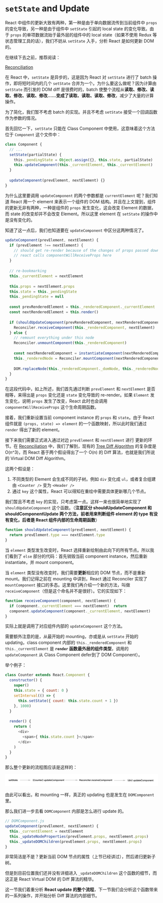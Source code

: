 # `setState` and Update

React 中组件的更新大致有两种，第一种是由于单向数据流传到当前组件中 `props` 的变化导致，另一种是由于组件中 `setState` 引起的 local state 的变化导致。由于 `props` 的单项数据流始于最外层的组件中的 local state（如果不使用 Redux 等状态管理工具的话），我们不妨从 `setState` 入手，分析 React 是如何更新 DOM 的。

在继续下去之前，推荐阅读：

[Reconciliation](https://reactjs.org/docs/reconciliation.html)

在 React 中，`setState` 是异步的，这是因为 React 对 `setState` 进行了 batch 操作，即将短时间内的几个 `setState` 合并为一个。为什么要这么做呢？因为计算由 `setState` 而引发的 DOM diff 是很费时的，batch 使整个流程从**读取、修改、读取、修改、读取、修改……**变成了**读取、读取、读取、修改**，减少了大量的计算操作。

为了简化，我们暂不考虑 batch 的实现。并且不考虑 `setState` 接受一个回调函数作为参数的情况。

首先回忆一下，`setState` 只能在 Class Component 中使用，这意味着这个方法位于 `Component` 这个文件中：

```js
class Component {
  // ...
  setState(partialState) {
    this._pendingState = Object.assign({}, this.state, partialState)
    this.updateComponent(this._currentElement, this._currentElement)
  }

  updateComponent(prevElement, nextElement) {}
}
```

为什么这里要调用 `updateComponent` 的两个参数都是 `currentElement` 呢？我们知道 React 用一个 element 来表示一个组件的 DOM 结构。并且在上文提到，组件的更新无非有两种，一种是组件的 `props` 发生变化，这会改变 Element 的数据，而 state 的改变却并不会改变 Element。所以这里 element 在 `setState` 的操作中是没有变化的。

知道了这一点后，我们也知道要在 `updateComponent` 中区分这两种情况了。

```js
updateComponent(prevElement, nextElement) {
  if (prevElement !== nextElement) {
    // should get re-render because of the changes of props passed down from parents
    // react calls componentWillReceiveProps here
  }

  // re-bookmarking
  this._currentElement = nextElement

  this.props = nextElement.props
  this.state = this._pendingState
  this._pendingState = null

  const prevRenderedElement = this._renderedComponent._currentElement
  const nextRenderedElement = this.render()

  if (shouldUpdateComponent(prevRenderedComponent, nextRenderedComponent)) {
    Reconciler.receiveComponent(this._renderedComponent, nextElement)
  } else {
    // remount everything under this node
    Reconciler.unmountComponent(this._renderedComponent)

    const nextRenderedComponent = instantiateComponent(nextRenderedComponent)
    this._renderedNode = Reconciler.mountComponent(nextRenderedComponent)

    DOM.replaceNode(this._renderedComponent._domNode, this._renderedNode)
  }
}
```

在这段代码中，如上所述，我们首先通过判断 `prevElement` 和 `nextElement` 是否相等，来得出是 `props` 变化还是 `state` 变化导致的 re-render。如果 `Element` 发生变化，说明 `props` 发生了改变，React 此时也会调用 `componentWillReceiveProps` 这个生命周期函数。

接着，我们重新设置当前 component instance 的 `props` 和 `state`。由于 React 组件就是 `(props, state) => element` 的一个函数映射，所以此时我们通过 `render` 得出了新的 element。

接下来我们需要正式进入通过对边 `prevElement` 和 `nextElement` 进行  更新的环节。在 [Reconciliation](https://reactjs.org/docs/reconciliation.html) 中，我们了解到，现有的 [Tree Diff Algorithm](https://grfia.dlsi.ua.es/ml/algorithms/references/editsurvey_bille.pdf) 的复杂度是 O(n^3)，而 React 基于两个假设得出了一个 O(n) 的 Diff 算法，也就是我们所说的 Virtual DOM Diff Algorithm。

这两个假设是：

1. 不同类型的 Element 会生成不同的子树。例如 `div` 变化成 `ul`，或者复合组建由 `<Counter />` 变为 `<Header />`
1. 通过 `key` 这个属性，React 可以得知在重绘中需要具体更新哪几个节点。

我们暂且不考虑 `key` 的实现，只考虑第一点。这样一来也很简单地实现了 `shouldUpdateComponent` 这个函数。（**注意区分 shouldUpdateComponent 和 shouldComponentUpdate 两个方法，前者用来判断组件 element 的 type 有没有变化，后者是 React 组件内部的生命周期函数**）

```js
function shouldUpdateComponent(prevElement, nextElement) {
  return prevElement.type === nextElement.type
}
```

当 `element` 类型发生改变时，React 选择重新绘制由此向下的所有节点。所以我们看到了 `else` 部分的代码：首先销毁当前 component instance，然后重新 instantiate，并 mount component。

当 `element` 类型没有改变时，我们需要**更新**相应的 DOM 节点，而不是重新 mount。我们记得之前在 mounting 中讲到，React 通过 Reconciler 实现了 `mountComponent` 接口的多态。这里我们再介绍一个新的方法，叫做 `receiveComponent`（但是这个命名并不是很好）。它的实现如下：

```js
function receiveComponent(component, nextElement) {
  if (component._currentElement === nextElement)  return
  component.updateComponent(component._currentElement, nextElement)
}
```

实际上就是调用了对应组件内部的 `updateComponent` 这个方法。

需要额外注意的是，从最开始的 mounting，亦或是从 `setState` 开始的 updating，class component 内部的 `this._renderedComponent` 和 `this._currentElement` 是 **`render` 函数最外层的组件类型**，调用的 `updateComponent` 从 Class Component defer到了 DOM Component）。

举个例子：

```js
class Counter extends React.Component {
  constructor() {
    super()
    this.state = { count: 0 }
    setInterval(() => {
      this.setState({ count: this.state.count + 1 })
    }, 1000)
  }

  render() {
    return (
      <div>
        <span>{ this.state.count }</span>
      </div>
    )
  }
}
```

那么整个更新的流程图应该是这样的：

![update-process](assets/update-process.jpg)

由此可以看出，和 mounting 一样，真正的 updating 也是发生在 `DOMComponent` 里。

那么我们进一步去看 `DOMComponent` 内部是怎么进行 update 的。

```js
// DOMComponent.js
updateComponent(prevElement, nextElement) {
  this._currentElement = nextElement
  this._updateNodeProperties(prevElement.props, nextElement.props)
  this._updateDOMChildren(prevElement.props, nextElement.props)
}
```

非常简洁是不是？更新当前 DOM 节点的属性（上节已经讲过），然后递归更新子树。

但是到目前位置我们还并没有详细进入 `_updateDOMChildren` 这个函数的细节，而这正是 React Virtual DOM 的 Diff 算法的精华。

这一节我们着重分析 **React update 的整个流程**，下一节我们会分析这个函数带来的一系列操作，并开始分析 Diff 算法的内部细节。
